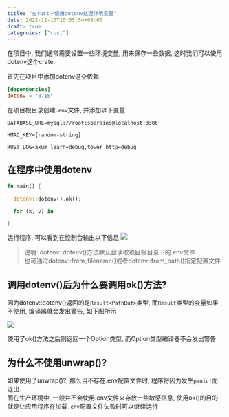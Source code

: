 ```yaml
---
title: "在rust中使用dotenv处理环境变量"
date: 2022-11-10T15:55:54+08:00
draft: true
categroies: ["rust"]
---
```




在项目中, 我们通常需要设置一些环境变量, 用来保存一些数据, 这时我们可以使用dotenv这个crate.

首先在项目中添加dotenv这个依赖.
```toml
[dependencies]
dotenv = "0.15"
```

在项目根目录创建`.env`文件, 并添加以下变量
```env
DATABASE_URL=mysql://root:sperains@localhost:3306

HMAC_KEY={random-string}

RUST_LOG=axum_learn=debug,tower_http=debug
```



## 在程序中使用dotenv

```rust
fn main() {

  dotenv::dotenv().ok();

  for (k, v) in 

}
```
运行程序, 可以看到在控制台输出以下信息
![](/posts/rust/images/1668071387826.jpg)


> 说明:
> dotenv::dotenv()方法默认会读取项目根目录下的.env文件 <br>
> 也可通过dotenv::from_filename()或者dotenv::from_path()指定配置文件


## 调用dotenv()后为什么要调用ok()方法?

因为dotenv::dotenv()返回的是`Result<PathBuf>`类型, 而`Result`类型的变量如果不使用, 编译器就会发出警告, 如下图所示

![](/posts/rust/images/2022-11-10-17-22-20.png)

使用了ok()方法之后则返回一个Option类型, 而Option类型编译器不会发出警告


## 为什么不使用unwrap()?
如果使用了unwrap()?, 那么当不存在.env配置文件时, 程序将因为发生`panic!`而退出.<br>
而在生产环境中, 一般并不会使用.env文件来存放一些敏感信息, 使用ok()的目的就是让应用程序在加载`.env`配置文件失败时可以继续运行